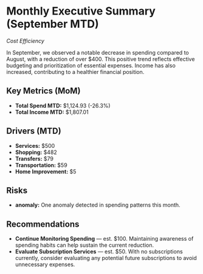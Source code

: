 # Monthly Executive Summary (September MTD)
*Cost Efficiency*

In September, we observed a notable decrease in spending compared to August, with a reduction of over $400. This positive trend reflects effective budgeting and prioritization of essential expenses. Income has also increased, contributing to a healthier financial position.

## Key Metrics (MoM)
- **Total Spend MTD:** $1,124.93 (-26.3%)
- **Total Income MTD:** $1,807.01

## Drivers (MTD)
- **Services:** $500
- **Shopping:** $482
- **Transfers:** $79
- **Transportation:** $59
- **Home Improvement:** $5

## Risks
- **anomaly:** One anomaly detected in spending patterns this month.

## Recommendations
- **Continue Monitoring Spending** — est. $100. Maintaining awareness of spending habits can help sustain the current reduction.
- **Evaluate Subscription Services** — est. $50. With no subscriptions currently, consider evaluating any potential future subscriptions to avoid unnecessary expenses.
